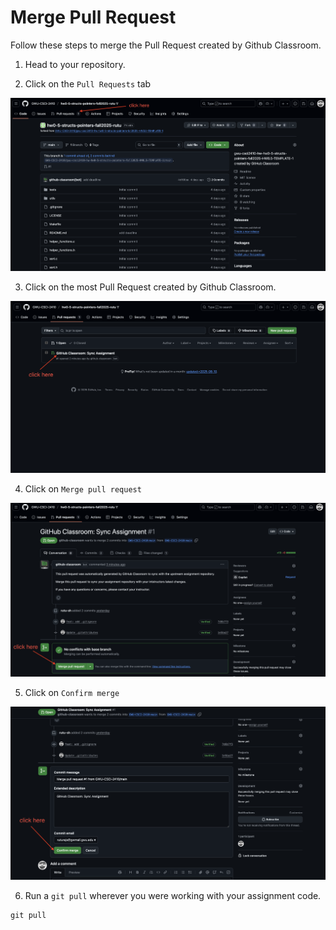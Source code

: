 # Merge Pull Request 

Follow these steps to merge the Pull Request created by Github Classroom. 

1. Head to your repository. 

2. Click on the `Pull Requests` tab 

![](./img/pr-1.png)

3. Click on the most Pull Request created by Github Classroom. 

![](./img/pr-2.png)

4. Click on `Merge pull request`

![](./img/pr-3.png)

5. Click on `Confirm merge`

![](./img/pr-4.png)

6. Run a `git pull` wherever you were working with your assignment code.  

```shell
git pull
```

